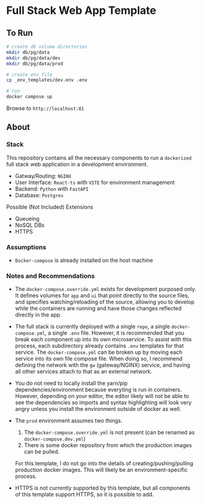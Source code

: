# Full Stack Web App Template

## To Run

```bash
# create db volume directories
mkdir db/pg/data
mkdir db/pg/data/dev
mkdir db/pg/data/prod

# create env file
cp _env_templates/dev.env .env

# run
docker compose up
```

Browse to `http://localhost:81`

## About

### Stack

This repository contains all the necessary components to run a `dockerized` full stack web application in a development environment.

- Gatway/Routing: `NGINX`
- User Interface: `React-ts` with `VITE` for environment management
- Backend: `Python` with `FastAPI`
- Database: `Postgres`

Possible (Not Included) Extensions

- Queueing
- NoSQL DBs
- HTTPS

### Assumptions

- `Docker-compose` is already installed on the host machine

### Notes and Recommendations

- The `docker-compose.override.yml` exists for development purposed only. It defines volumes for `app` and `ui` that point directly to the source files, and specifies watching/reloading of the source, allowing you to develop while the containers are running and have those changes reflected directly in the app.
- The full stack is currently deployed with a single `repo`, a single `docker-compose.yml`, a single `.env` file. However, it is recommended that you break each component up into its own microservice. To assist with this process, each subdirectory already contains `.env` templates for that service. The `docker-compose.yml` can be broken up by moving each service into its own file compose file. When doing so, I recommend defining the network with the `gw` (gateway/NGINX) service, and having all other services attach to that as an external network.
- You do not need to locally install the yarn/pip dependencies/environment because everyting is run in containers. However, depending on your editor, the editor likely will not be able to see the dependencies so imports and syntax highlighting will look very angry unless you install the environment outside of docker as well.
- The `prod` environment assumes two things.

  1. The `docker-compose.override.yml` is not present (can be renamed as `docker-compose.dev.yml`)
  2. There is some docker repository from which the production images can be pulled.

  For this template, I do not go into the details of creating/pushing/pulling production docker images. This will likely be an environment-specific process.

- HTTPS is not currently supported by this template, but all components of this template support HTTPS, so it is possible to add.
